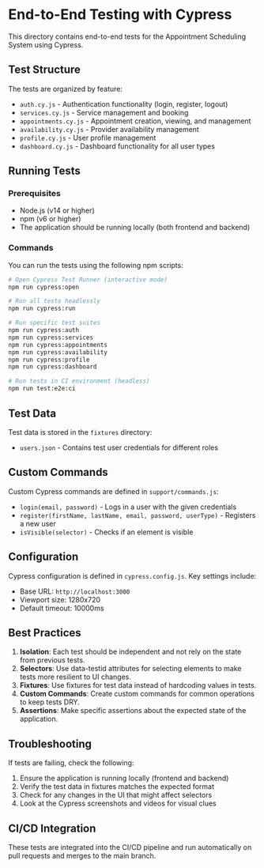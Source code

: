# End-to-End Testing with Cypress

This directory contains end-to-end tests for the Appointment Scheduling System using Cypress.

## Test Structure

The tests are organized by feature:

- `auth.cy.js` - Authentication functionality (login, register, logout)
- `services.cy.js` - Service management and booking
- `appointments.cy.js` - Appointment creation, viewing, and management
- `availability.cy.js` - Provider availability management
- `profile.cy.js` - User profile management
- `dashboard.cy.js` - Dashboard functionality for all user types

## Running Tests

### Prerequisites

- Node.js (v14 or higher)
- npm (v6 or higher)
- The application should be running locally (both frontend and backend)

### Commands

You can run the tests using the following npm scripts:

```bash
# Open Cypress Test Runner (interactive mode)
npm run cypress:open

# Run all tests headlessly
npm run cypress:run

# Run specific test suites
npm run cypress:auth
npm run cypress:services
npm run cypress:appointments
npm run cypress:availability
npm run cypress:profile
npm run cypress:dashboard

# Run tests in CI environment (headless)
npm run test:e2e:ci
```

## Test Data

Test data is stored in the `fixtures` directory:

- `users.json` - Contains test user credentials for different roles

## Custom Commands

Custom Cypress commands are defined in `support/commands.js`:

- `login(email, password)` - Logs in a user with the given credentials
- `register(firstName, lastName, email, password, userType)` - Registers a new user
- `isVisible(selector)` - Checks if an element is visible

## Configuration

Cypress configuration is defined in `cypress.config.js`. Key settings include:

- Base URL: `http://localhost:3000`
- Viewport size: 1280x720
- Default timeout: 10000ms

## Best Practices

1. **Isolation**: Each test should be independent and not rely on the state from previous tests.
2. **Selectors**: Use data-testid attributes for selecting elements to make tests more resilient to UI changes.
3. **Fixtures**: Use fixtures for test data instead of hardcoding values in tests.
4. **Custom Commands**: Create custom commands for common operations to keep tests DRY.
5. **Assertions**: Make specific assertions about the expected state of the application.

## Troubleshooting

If tests are failing, check the following:

1. Ensure the application is running locally (frontend and backend)
2. Verify the test data in fixtures matches the expected format
3. Check for any changes in the UI that might affect selectors
4. Look at the Cypress screenshots and videos for visual clues

## CI/CD Integration

These tests are integrated into the CI/CD pipeline and run automatically on pull requests and merges to the main branch.